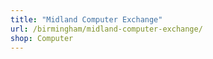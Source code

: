 ```yaml
---
title: "Midland Computer Exchange"
url: /birmingham/midland-computer-exchange/
shop: Computer
---
```


